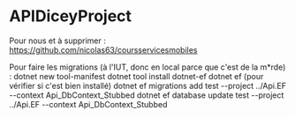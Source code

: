 # APIDiceyProject

Pour nous et à supprimer : 
https://github.com/nicolas63/coursservicesmobiles

Pour faire les migrations (à l'IUT, donc en local parce que c'est de la m*rde) :
dotnet new tool-manifest 
dotnet tool install dotnet-ef
dotnet ef (pour vérifier si c'est bien installé)
dotnet ef migrations add test --project ../Api.EF --context Api_DbContext_Stubbed
dotnet ef database update test --project ../Api.EF --context Api_DbContext_Stubbed
